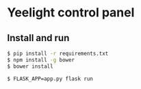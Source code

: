 # Yeelight control panel

## Install and run

```sh
$ pip install -r requirements.txt
$ npm install -g bower
$ bower install

$ FLASK_APP=app.py flask run
```
